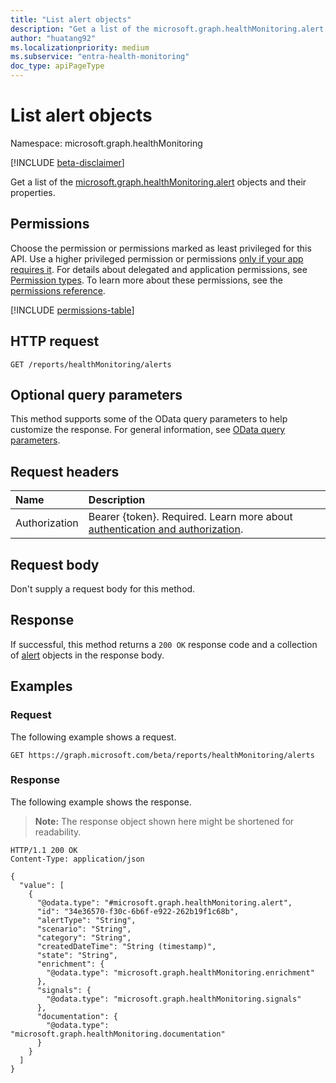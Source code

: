 ```yaml
---
title: "List alert objects"
description: "Get a list of the microsoft.graph.healthMonitoring.alert objects and their properties."
author: "huatang92"
ms.localizationpriority: medium
ms.subservice: "entra-health-monitoring"
doc_type: apiPageType
---
```


# List alert objects

Namespace: microsoft.graph.healthMonitoring

[!INCLUDE [beta-disclaimer](../../includes/beta-disclaimer.md)]

Get a list of the [microsoft.graph.healthMonitoring.alert](../resources/healthmonitoring-alert.md) objects and their properties.

## Permissions

Choose the permission or permissions marked as least privileged for this API. Use a higher privileged permission or permissions [only if your app requires it](/graph/permissions-overview#best-practices-for-using-microsoft-graph-permissions). For details about delegated and application permissions, see [Permission types](/graph/permissions-overview#permission-types). To learn more about these permissions, see the [permissions reference](/graph/permissions-reference).

<!-- {
  "blockType": "permissions",
  "name": "healthmonitoring-healthmonitoringroot-list-alerts-permissions"
}
-->
[!INCLUDE [permissions-table](../includes/permissions/healthmonitoring-healthmonitoringroot-list-alerts-permissions.md)]

## HTTP request

<!-- {
  "blockType": "ignored"
}
-->
``` http
GET /reports/healthMonitoring/alerts
```

## Optional query parameters

This method supports some of the OData query parameters to help customize the response. For general information, see [OData query parameters](/graph/query-parameters).

## Request headers

|Name|Description|
|:---|:---|
|Authorization|Bearer {token}. Required. Learn more about [authentication and authorization](/graph/auth/auth-concepts).|

## Request body

Don't supply a request body for this method.

## Response

If successful, this method returns a `200 OK` response code and a collection of [alert](../resources/alert.md) objects in the response body.

## Examples

### Request

The following example shows a request.
<!-- {
  "blockType": "request",
  "name": "list_alert"
}
-->
``` http
GET https://graph.microsoft.com/beta/reports/healthMonitoring/alerts
```


### Response

The following example shows the response.
>**Note:** The response object shown here might be shortened for readability.
<!-- {
  "blockType": "response",
  "truncated": true,
  "@odata.type": "Collection(microsoft.graph.healthMonitoring.alert)"
}
-->
``` http
HTTP/1.1 200 OK
Content-Type: application/json

{
  "value": [
    {
      "@odata.type": "#microsoft.graph.healthMonitoring.alert",
      "id": "34e36570-f30c-6b6f-e922-262b19f1c68b",
      "alertType": "String",
      "scenario": "String",
      "category": "String",
      "createdDateTime": "String (timestamp)",
      "state": "String",
      "enrichment": {
        "@odata.type": "microsoft.graph.healthMonitoring.enrichment"
      },
      "signals": {
        "@odata.type": "microsoft.graph.healthMonitoring.signals"
      },
      "documentation": {
        "@odata.type": "microsoft.graph.healthMonitoring.documentation"
      }
    }
  ]
}
```

